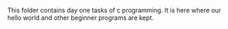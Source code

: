 This folder contains day one tasks of c programming.
It is here where our hello world and other beginner programs are kept.

